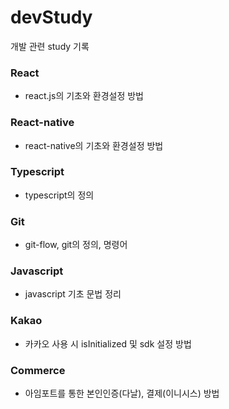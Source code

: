 # devStudy

개발 관련 study 기록

### React
- react.js의 기초와 환경설정 방법

### React-native
- react-native의 기초와 환경설정 방법

### Typescript
- typescript의 정의

### Git
- git-flow, git의 정의, 명령어

### Javascript
- javascript 기초 문법 정리

### Kakao
- 카카오 사용 시 isInitialized 및 sdk 설정 방법

### Commerce
- 아임포트를 통한 본인인증(다날), 결제(이니시스) 방법
